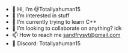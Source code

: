 - 👋 Hi, I’m @Totallyahuman15
- 👀 I’m interested in stuff
- 🌱 I’m currently trying to learn C++
- 💞️ I’m looking to collaborate on anything? idk
- 📫 How to reach me sandfrysyt@gmail.com
- 🤖 Discord: Totallyahuman15
<!---
if you're seeing this fuck you /j
--->
<!---
sandfrys/sandfrys is a ✨ special ✨ repository because its `README.md` (this file) appears on your GitHub profile.
You can click the Preview link to take a look at your changes.
--->
